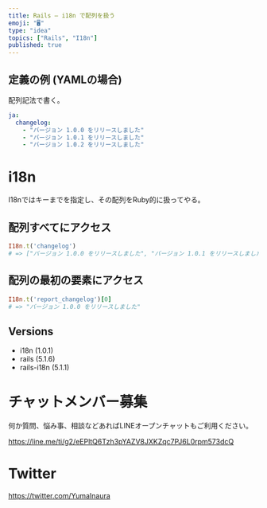 ```yaml
---
title: Rails — i18n で配列を扱う
emoji: "🖥"
type: "idea"
topics: ["Rails", "I18n"]
published: true
---
```


## 定義の例 (YAMLの場合)

配列記法で書く。

```yaml
ja:
  changelog:
    - "バージョン 1.0.0 をリリースしました"
    - "バージョン 1.0.1 をリリースしました"
    - "バージョン 1.0.2 をリリースしました"
```

# i18n

I18nではキーまでを指定し、その配列をRuby的に扱ってやる。

## 配列すべてにアクセス

```rb
I18n.t('changelog')
# => ["バージョン 1.0.0 をリリースしました", "バージョン 1.0.1 をリリースしました", "バージョン 1.0.2 をリリースしました"]
```

## 配列の最初の要素にアクセス

```rb
I18n.t('report_changelog')[0]
# => "バージョン 1.0.0 をリリースしました"
```
## Versions

- i18n (1.0.1)
- rails (5.1.6)
- rails-i18n (5.1.1)








<!-- Update From Qiita API -->

# チャットメンバー募集


何か質問、悩み事、相談などあればLINEオープンチャットもご利用ください。

https://line.me/ti/g2/eEPltQ6Tzh3pYAZV8JXKZqc7PJ6L0rpm573dcQ





# Twitter


https://twitter.com/YumaInaura


<!-- Update From Qiita API -->


